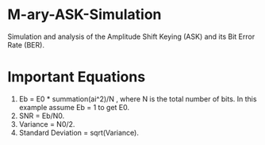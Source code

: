 # M-ary-ASK-Simulation
Simulation and analysis of the Amplitude Shift Keying (ASK) and its Bit Error Rate (BER).

# Important Equations
1. Eb = E0 * summation(ai^2)/N , where N is the total number of bits. In this example assume Eb = 1 to get E0.
2. SNR = Eb/N0.
3. Variance = N0/2.
4. Standard Deviation = sqrt(Variance).